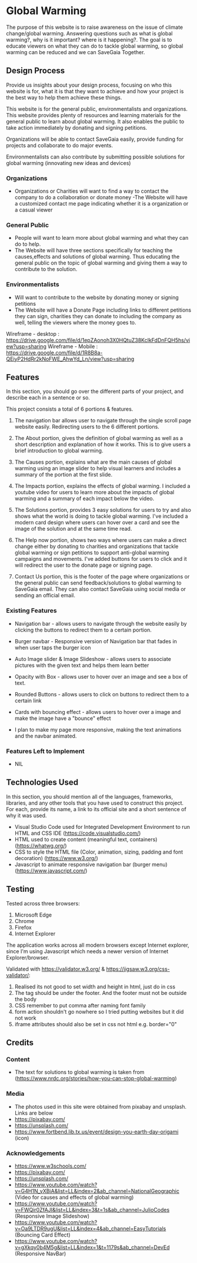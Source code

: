 # Global Warming

The purpose of this website is to raise awareness on the issue of climate change/global warming. Answering questions such as what is global warming?, why is it important? where is it happening?. The goal is to educate viewers on what they can do to tackle global warming, so global warming can be reduced and we can SaveGaia Together.

## Design Process

Provide us insights about your design process, focusing on who this website is for, what it is that they want to achieve and how your project is the best way to help them achieve these things.

This website is for the general public, environmentalists and organizations. This website provides plenty of resources and learning materials for the general public to learn about global warming. It also enables the public to take action immediately by donating and signing petitions.

Organizations will be able to contact SaveGaia easily, provide funding for projects and collaborate to do major events.

Environmentalists can also contribute by submitting possible solutions for global warming (innovating new ideas and devices)

### Organizations
- Organizations or Charities will want to find a way to contact the company to do a collaboration or donate money
-The Website will have a customized contact me page indicating whether it is a organization or a casual viewer

### General Public
- People will want to learn more about global warming and what they can do to help.
- The Website will have three sections specifically for teaching the causes,effects and solutions of global warming. Thus educating the general public on the topic of global warming and giving them a way to contribute to the solution.

### Environmentalists
- Will want to contribute to the website by donating money or signing petitions
- The Website will have a Donate Page including links to different petitions they can sign, charities they can donate to including the company as well, telling the viewers where the money goes to.

Wireframe - desktop : https://drive.google.com/file/d/1epZAonoh3X0HQtuZ38KcIkFdDnFQH5hs/view?usp=sharing
Wireframe - Mobile : https://drive.google.com/file/d/1R8B8a-QEiyP2HdRr2kNoFWE_AhwYd_Ln/view?usp=sharing

## Features

In this section, you should go over the different parts of your project, and describe each in a sentence or so.

This project consists a total of 6 portions & features.
1. The navigation bar allows user to navigate through the single scroll page website easily. Redirecting users to the 6 different portions.

2. The About portion, gives the definition of global warming as well as a short description and explanation of how it works. This is to give users a brief introduction to global warming.

3. The Causes portion, explains what are the main causes of global warming using an image slider to help visual learners and includes a summary of the portion at the first slide.

4. The Impacts portion, explains the effects of global warming. I included a youtube video for users to learn more about the impacts of global warming and a summary of each impact below the video.

5. The Solutions portion, provides 3 easy solutions for users to try and also shows what the world is doing to tackle global warming. I've included a modern card design where users can hover over a card and see the image of the solution and at the same time read.

6. The Help now portion, shows two ways where users can make a direct change either by donating to charities and organizations that tackle global warming or sign petitions to support anti-global warming campaigns and movements. I've added buttons for users to click and it will redirect the user to the donate page or signing page.

7. Contact Us portion, this is the footer of the page where organizations or the general public can send feedback/solutions to global warming to SaveGaia email. They can also contact SaveGaia using social media or sending an official email.

### Existing Features
- Navigation bar - allows users to navigate through the website easily by clicking the buttons to redirect them to a certain portion.
- Burger navbar - Responsive version of Navigation bar that fades in when user taps the burger icon
- Auto Image slider & Image Slideshow - allows users to associate pictures with the given text and helps them learn better
- Opacity with Box - allows user to hover over an image and see a box of text.
- Rounded Buttons - allows users to click on buttons to redirect them to a certain link
- Cards with bouncing effect - allows users to hover over a image and make the image have a "bounce" effect

- I plan to make my page more responsive, making the text animations and the navbar animated.
### Features Left to Implement
- NIL
## Technologies Used

In this section, you should mention all of the languages, frameworks, libraries, and any other tools that you have used to construct this project. For each, provide its name, a link to its official site and a short sentence of why it was used.

- Visual Studio Code used for Integrated Development Environment to run HTML and CSS IDE (https://code.visualstudio.com/)
- HTML used to create content (meaningful text, containers) (https://whatwg.org/)
- CSS to style the HTML file (Color, animation, sizing, padding and font decoration) (https://www.w3.org/)
- Javascript to animate responsive navigation bar (burger menu) (https://www.javascript.com/)

## Testing

Tested across three browsers:
1. Microsoft Edge
2. Chrome
3. Firefox
4. Internet Explorer

The application works across all modern browsers except Internet explorer, since I'm using Javascript which needs a newer version of Internet Explorer/browser.

Validated with https://validator.w3.org/ & https://jigsaw.w3.org/css-validator/:
1. Realised its not good to set width and height in html, just do in css
2. The </body> tag should be under the footer. And the footer must not be outside the body
3. CSS remember to put comma after naming font family
4. form action shouldn't go nowhere so I tried putting websites but it did not work
5. iframe attributes should also be set in css not html e.g. border="0"
## Credits

### Content
- The text for solutions to global warming is taken from (https://www.nrdc.org/stories/how-you-can-stop-global-warming)

### Media
- The photos used in this site were obtained from pixabay and unsplash. Links are below
- https://pixabay.com/
- https://unsplash.com/
- https://www.fortbend.lib.tx.us/event/design-you-earth-day-origami (icon)
### Acknowledgements
- https://www.w3schools.com/
- https://pixabay.com/
- https://unsplash.com/
- https://www.youtube.com/watch?v=G4H1N_yXBiA&list=LL&index=2&ab_channel=NationalGeographic (Video for causes and effects of global warming)
- https://www.youtube.com/watch?v=FWQir0ZfAJI&list=LL&index=3&t=1s&ab_channel=JulioCodes (Responsive Image Slideshow)
- https://www.youtube.com/watch?v=Oa9LTDR9ugU&list=LL&index=4&ab_channel=EasyTutorials (Bouncing Card Effect)
- https://www.youtube.com/watch?v=gXkqy0b4M5g&list=LL&index=1&t=1179s&ab_channel=DevEd (Responsive NavBar)


